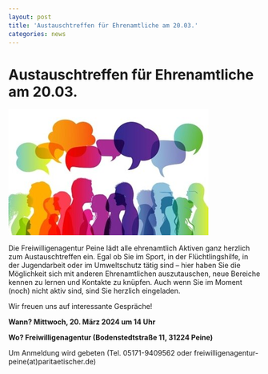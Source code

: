 ```yaml
---
layout: post
title: 'Austauschtreffen für Ehrenamtliche am 20.03.'
categories: news
---
```



Austauschtreffen für Ehrenamtliche am 20\.03\.
==============================================


![Beitragsbild](/assets/post-images/Austausch_Grafik.jpg)

Die Freiwilligenagentur Peine lädt alle ehrenamtlich Aktiven ganz herzlich zum Austauschtreffen ein. Egal ob Sie im Sport, in der Flüchtlingshilfe, in der Jugendarbeit oder im Umweltschutz tätig sind – hier haben Sie die Möglichkeit sich mit anderen Ehrenamtlichen auszutauschen, neue Bereiche kennen zu lernen und Kontakte zu knüpfen. Auch wenn Sie im Moment (noch) nicht aktiv sind, sind Sie herzlich eingeladen.

Wir freuen uns auf interessante Gespräche!

**Wann? Mittwoch, 20\. März 2024 um 14 Uhr**

**Wo? Freiwilligenagentur (Bodenstedtstraße 11, 31224 Peine)**

Um Anmeldung wird gebeten (Tel. 05171\-9409562 oder freiwilligenagentur\-peine(at)paritaetischer.de)

